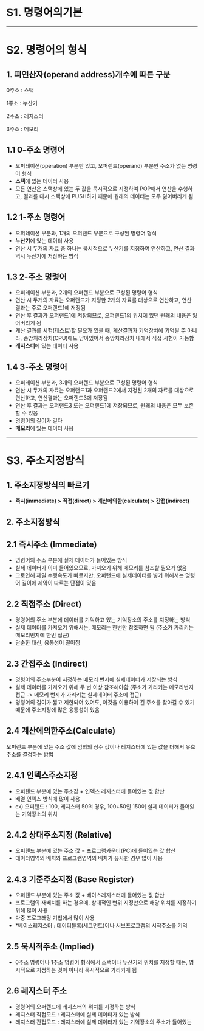 # S1. 명령어의기본

---
# S2. 명령어의 형식
## 1. 피연산자(operand address)개수에 따른 구분
0주소 : 스택

1주소 : 누산기

2주소 : 레지스터

3주소 : 메모리

## 1.1 0-주소 명령어
- 오퍼레이션(operation) 부분만 있고, 오퍼랜드(operand) 부분인 주소가 없는 명령어 형식
- **스택**에 있는 데이터 사용
- 모든 연산은 스택상에 있는 두 값을 묵시적으로 지정하여 POP해서 연산을 수행하고, 결과를 다시 스택상에 PUSH하기 때문에 원래의 데이터는 모두 잃어버리게 됨

## 1.2 1-주소 명령어
- 오퍼레이션 부분과, 1개의 오퍼랜드 부분으로 구성된 명령어 형식
- **누산기**에 있는 데이터 사용
- 연산 시 두개의 자료 중 하나는 묵시적으로 누산기를 지정하여 연산하고, 연산 결과 역시 누산기에 저장하는 방식

## 1.3 2-주소 명령어
- 오퍼레이션 부분과, 2개의 오퍼랜드 부분으로 구성된 명령어 형식
- 연산 시 두개의 자료는 오퍼랜드가 지정한 2개의 자료를 대상으로 연산하고, 연산 결과는 주로 오퍼랜드1에 저장됨
- 연산 후 결과가 오퍼랜드1에 저장되므로, 오퍼랜드1의 위치에 있던 원래의 내용은 잃어버리게 됨
- 계산 결과를 시험(테스트)할 필요가 있을 때, 계산결과가 기억장치에 기억될 뿐 아니라, 중앙처리장치(CPU)에도 남아있어서 중앙처리장치 내에서 직접 시험이 가능함
- **레지스터**에 있는 데이터 사용

## 1.4 3-주소 명령어
- 오퍼레이션 부분과, 3개의 오퍼랜드 부분으로 구성된 명령어 형식
- 연산 시 두개의 자료는 오퍼랜드1과 오퍼랜드2에서 지정된 2개의 자료를 대상으로 연산하고, 연산결과는 오퍼랜드3에 저장됨
- 연산 후 결과는 오퍼랜드3 또는 오퍼랜드1에 저장되므로, 원래의 내용은 모두 보존할 수 있음
- 명령어의 길이가 길다
- **메모리**에 있는 데이터 사용

---
# S3. 주소지정방식
## 1. 주소지정방식의 빠르기
- **즉시(immediate) > 직접(direct) > 계산에의한(calculate) > 간접(indirect)**

## 2. 주소지정방식
## 2.1 즉시주소 (Immediate)
- 명령어의 주소 부분에 실제 데이터가 들어있는 방식
- 실제 데이터가 이미 들어있으므로, 가져오기 위해 메모리를 참조할 필요가 없음
- 그로인해 제일 수행속도가 빠르지만, 오퍼랜드에 실제데이터를 넣기 위해서는 명령어 길이에 제약이 따르는 단점이 있음

## 2.2 직접주소 (Direct)
- 명령어의 주소 부분에 데이터를 기억하고 있는 기억장소의 주소를 지정하는 방식
- 실제 데이터를 가져오기 위해서는, 메모리는 한번만 참조하면 됨 (주소가 가리키는 메모리번지에 한번 접근)
- 단순한 대신, 융통성이 떨어짐

## 2.3 간접주소 (Indirect)
- 명령어의 주소부분이 지정하는 메모리 번지에 실제데이터가 저장되는 방식
- 실제 데이터를 가져오기 위해 두 번 이상 참조해야함 (주소가 가리키는 메모리번지 접근 -> 메모리 번지가 가리키는 실제데이터 주소에 접근)
- 명령어의 길이가 짧고 제한되어 있어도, 이것을 이용하여 긴 주소를 찾아갈 수 있기 때문에 주소지정에 많은 융통성이 있음

## 2.4 계산에의한주소(Calculate)
오퍼랜드 부분에 있는 주소 값에 임의의 상수 값이나 레지스터에 있는 값을 더해서 유효주소를 결정하는 방법
## 2.4.1 인덱스주소지정
- 오퍼랜드 부분에 있는 주소값 + 인덱스 레지스터에 들어있는 값 합산
- 배열 인덱스 방식에 많이 사용
- ex) 오퍼랜드 : 100, 레지스터 50의 경우, 100+50인 150이 실제 데이터가 들어있는 기억장소의 위치
## 2.4.2 상대주소지정 (Relative)
- 오퍼랜드 부분에 있는 주소 값 = 프로그램카운터(PC)에 들어있는 값 합산
- 데이터영역의 배치와 프로그램영역의 배치가 유사한 경우 많이 사용
## 2.4.3 기준주소지정 (Base Register)
- 오퍼랜드 부분에 있는 주소 값 + 베이스레지스터에 들어있는 값 합산
- 프로그램의 재배치를 하는 경우에, 상대적인 변위 지정만으로 해당 위치를 지정하기 위해 많이 사용
- 다중 프로그래밍 기법에서 많이 사용
- *베이스레지스터 : 데이터블록(세그먼트)이나 서브프로그램의 시작주소를 기억

## 2.5 묵시적주소 (Implied)
- 0주소 명령어나 1주소 명령어 형식에서 스택이나 누산기의 위치를 지정할 때는, 명시적으로 지정하는 것이 아니라 묵시적으로 가리키게 됨

## 2.6 레지스터 주소
- 명령어의 오퍼랜드에 레지스터의 위치를 지정하는 방식
- 레지스터 직접모드 : 레지스터에 실제 데이터가 있는 방식
- 레지스터 간접모드 : 레지스터에 실제 데이터가 있는 기억장소의 주소가 들어있는 
